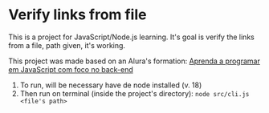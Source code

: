 # Verify links from file

This is a project for JavaScript/Node.js learning. It's goal is verify the links from a file, path given, it's working.

This project was made based on an Alura's formation: [Aprenda a programar em JavaScript com foco no back-end](https://cursos.alura.com.br/formacao-js-backend)

1. To run, will be necessary have de node installed (v. 18)
2. Then run on terminal (inside the project's directory): ```node src/cli.js <file's path>``` 
